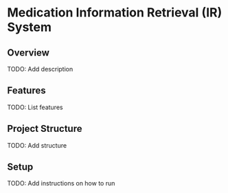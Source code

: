 # Medication Information Retrieval (IR) System

## Overview

TODO: Add description

## Features

TODO: List features

## Project Structure

TODO: Add structure

## Setup

TODO: Add instructions on how to run
